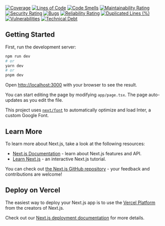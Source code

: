 [![Coverage](https://sonarcloud.io/api/project_badges/measure?project=GuillaumeBarreau_quiz&metric=coverage)](https://sonarcloud.io/summary/new_code?id=GuillaumeBarreau_quiz)
[![Lines of Code](https://sonarcloud.io/api/project_badges/measure?project=GuillaumeBarreau_quiz&metric=ncloc)](https://sonarcloud.io/summary/new_code?id=GuillaumeBarreau_quiz)
[![Code Smells](https://sonarcloud.io/api/project_badges/measure?project=GuillaumeBarreau_quiz&metric=code_smells)](https://sonarcloud.io/summary/new_code?id=GuillaumeBarreau_quiz)
[![Maintainability Rating](https://sonarcloud.io/api/project_badges/measure?project=GuillaumeBarreau_quiz&metric=sqale_rating)](https://sonarcloud.io/summary/new_code?id=GuillaumeBarreau_quiz)
[![Security Rating](https://sonarcloud.io/api/project_badges/measure?project=GuillaumeBarreau_quiz&metric=security_rating)](https://sonarcloud.io/summary/new_code?id=GuillaumeBarreau_quiz)
[![Bugs](https://sonarcloud.io/api/project_badges/measure?project=GuillaumeBarreau_quiz&metric=bugs)](https://sonarcloud.io/summary/new_code?id=GuillaumeBarreau_quiz)
[![Reliability Rating](https://sonarcloud.io/api/project_badges/measure?project=GuillaumeBarreau_quiz&metric=reliability_rating)](https://sonarcloud.io/summary/new_code?id=GuillaumeBarreau_quiz)
[![Duplicated Lines (%)](https://sonarcloud.io/api/project_badges/measure?project=GuillaumeBarreau_quiz&metric=duplicated_lines_density)](https://sonarcloud.io/summary/new_code?id=GuillaumeBarreau_quiz)
[![Vulnerabilities](https://sonarcloud.io/api/project_badges/measure?project=GuillaumeBarreau_quiz&metric=vulnerabilities)](https://sonarcloud.io/summary/new_code?id=GuillaumeBarreau_quiz)
[![Technical Debt](https://sonarcloud.io/api/project_badges/measure?project=GuillaumeBarreau_quiz&metric=sqale_index)](https://sonarcloud.io/summary/new_code?id=GuillaumeBarreau_quiz)

## Getting Started

First, run the development server:

```bash
npm run dev
# or
yarn dev
# or
pnpm dev
```

Open [http://localhost:3000](http://localhost:3000) with your browser to see the result.

You can start editing the page by modifying `app/page.tsx`. The page auto-updates as you edit the file.

This project uses [`next/font`](https://nextjs.org/docs/basic-features/font-optimization) to automatically optimize and load Inter, a custom Google Font.

## Learn More

To learn more about Next.js, take a look at the following resources:

-   [Next.js Documentation](https://nextjs.org/docs) - learn about Next.js features and API.
-   [Learn Next.js](https://nextjs.org/learn) - an interactive Next.js tutorial.

You can check out [the Next.js GitHub repository](https://github.com/vercel/next.js/) - your feedback and contributions are welcome!

## Deploy on Vercel

The easiest way to deploy your Next.js app is to use the [Vercel Platform](https://vercel.com/new?utm_medium=default-template&filter=next.js&utm_source=create-next-app&utm_campaign=create-next-app-readme) from the creators of Next.js.

Check out our [Next.js deployment documentation](https://nextjs.org/docs/deployment) for more details.
